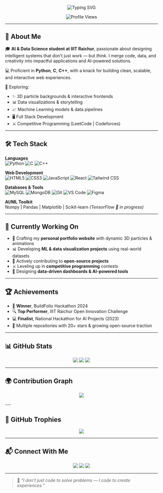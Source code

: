 <p align="center">
  <img src="https://readme-typing-svg.demolab.com?font=Fira+Code&size=26&pause=1000&color=00FFB2&center=true&vCenter=true&width=1000&lines=Hey+there%2C+I'm+Sagar+Maheshwari!;AI+%26+Data+Science+Student+at+IIIT+Raichur;Full+Stack+Developer+%7C+Open-Source+Explorer;Turning+ideas+into+code,+and+data+into+stories!" alt="Typing SVG" />
</p>

<p align="center">
  <img src="https://komarev.com/ghpvc/?username=sagar-18-07-2006&label=Profile+Views&color=00FFB2&style=flat-square" alt="Profile Views"/>
</p>

---

## 👋 About Me

🎓 **AI & Data Science student at IIIT Raichur**, passionate about designing intelligent systems that don’t just work — but *think*. I merge code, data, and creativity into impactful applications and AI-powered solutions.

💻 Proficient in **Python**, **C**, **C++**, with a knack for building clean, scalable, and interactive web experiences.

🚀 Exploring:
- ✨ 3D particle backgrounds & interactive frontends
- 📊 Data visualizations & storytelling
- 📈 Machine Learning models & data pipelines
- 🖥️ Full Stack Development
- ⚔️ Competitive Programming (LeetCode | Codeforces)

---

## 🛠️ Tech Stack

**Languages**  
![Python](https://img.shields.io/badge/Python-333?style=flat&logo=python) 
![C](https://img.shields.io/badge/C-333?style=flat&logo=c) 
![C++](https://img.shields.io/badge/C++-333?style=flat&logo=c%2B%2B)

**Web Development**  
![HTML5](https://img.shields.io/badge/HTML5-333?style=flat&logo=html5) 
![CSS3](https://img.shields.io/badge/CSS3-333?style=flat&logo=css3) 
![JavaScript](https://img.shields.io/badge/JavaScript-333?style=flat&logo=javascript) 
![React](https://img.shields.io/badge/React-333?style=flat&logo=react) 
![Tailwind CSS](https://img.shields.io/badge/Tailwind-333?style=flat&logo=tailwind-css)

**Databases & Tools**  
![MySQL](https://img.shields.io/badge/MySQL-333?style=flat&logo=mysql) 
![MongoDB](https://img.shields.io/badge/MongoDB-333?style=flat&logo=mongodb) 
![Git](https://img.shields.io/badge/Git-333?style=flat&logo=git) 
![VS Code](https://img.shields.io/badge/VSCode-333?style=flat&logo=visual-studio-code) 
![Figma](https://img.shields.io/badge/Figma-333?style=flat&logo=figma)

**AI/ML Toolkit**  
Numpy | Pandas | Matplotlib | Scikit-learn *(TensorFlow 🚀 in progress)*

---

## 🌱 Currently Working On
- 🚀 Crafting my **personal portfolio website** with dynamic 3D particles & animations  
- 📊 Developing **ML & data visualization projects** using real-world datasets  
- 🤝 Actively contributing to **open-source projects**  
- ⚔️ Leveling up in **competitive programming** contests  
- 🎨 Designing **data-driven dashboards & AI-powered tools**

---

## 🏆 Achievements

- 🥇 **Winner**, BuildFolio Hackathon 2024  
- 🔍 **Top Performer**, IIIT Raichur Open Innovation Challenge  
- 💻 **Finalist**, National Hackathon for AI Projects (2023)  
- 🏅 Multiple repositories with 20+ stars & growing open-source traction

---

## 📊 GitHub Stats  

<p align="center">
  <img src="https://github-readme-stats.vercel.app/api?username=sagar-18-07-2006&show_icons=true&theme=radical" />
  <img src="https://github-readme-streak-stats.herokuapp.com?user=sagar-18-07-2006&theme=radical" />
  <img src="https://github-readme-stats.vercel.app/api/top-langs/?username=sagar-18-07-2006&layout=compact&theme=radical" />
</p>

---

## 🌍 Contribution Graph

<p align="center">
  <img src="https://github-readme-activity-graph.vercel.app/graph?username=sagar-18-07-2006&theme=react-dark&area=true&hide_border=true" />
</p>
---

## 🏅 GitHub Trophies

<p align="center">
  <img src="https://github-profile-trophy.vercel.app/?username=sagar-18-07-2006&theme=radical&no-frame=true&row=1" />
</p>

---

## 📬 Connect With Me

<p align="center">
  <a href="https://github.com/sagar-18-07-2006"><img src="https://img.shields.io/badge/GitHub-000?style=for-the-badge&logo=github&logoColor=white" /></a>
  <a href="https://www.linkedin.com/in/sagar-maheshwari-270876282/"><img src="https://img.shields.io/badge/LinkedIn-0A66C2?style=for-the-badge&logo=linkedin&logoColor=white" /></a>
  <a href="https://sagar-18-07-2006.github.io/portfolio-website/"><img src="https://img.shields.io/badge/Portfolio-222?style=for-the-badge&logo=react&logoColor=61DAFB" /></a>
</p>

---

> 📝 *“I don’t just code to solve problems — I code to create experiences.”*
